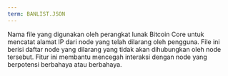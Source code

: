 ```yaml
---
term: BANLIST.JSON
---
```


Nama file yang digunakan oleh perangkat lunak Bitcoin Core untuk mencatat alamat IP dari node yang telah dilarang oleh pengguna. File ini berisi daftar node yang dilarang yang tidak akan dihubungkan oleh node tersebut. Fitur ini membantu mencegah interaksi dengan node yang berpotensi berbahaya atau berbahaya.